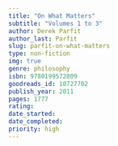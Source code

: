 ```yaml
---
title: "On What Matters"
subtitle: "Volumes 1 to 3"
author: Derek Parfit
author_last: Parfit
slug: parfit-on-what-matters
type: non-fiction
img: true
genre: philosophy
isbn: 9780199572809
goodreads_id: 10727702
publish_year: 2011
pages: 1777
rating: 
date_started:
date_completed:
priority: high
---
```

